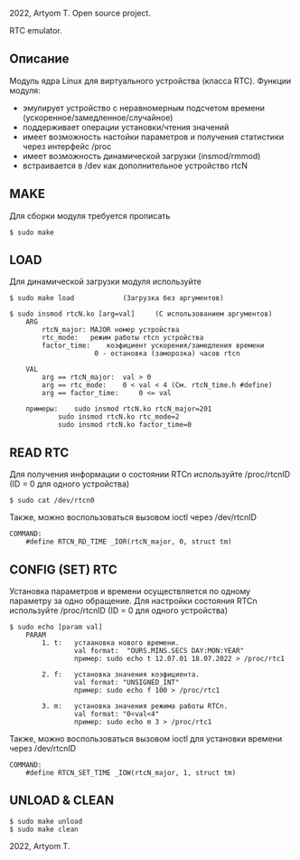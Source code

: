 2022, Artyom T.
Open source project. 

RTC emulator.

Описание
----------------
Модуль ядра Linux для виртуального устройства (класса RTC).
Функции модуля:
* эмулирует устройство с неравномерным подсчетом времени (ускоренное/замедленное/случайное)
* поддерживает операции установки/чтения значений
* имеет возможность настойки параметров и получения статистики через интерфейс /proc
* имеет возможность динамической загрузки (insmod/rmmod)
* встраивается в /dev как дополнительное устройство rtcN


MAKE
----------------
Для сборки модуля требуется прописать

	$ sudo make


LOAD
----------------
Для динамической загрузки модуля используйте

	$ sudo make load			(Загрузка без аргументов)

	$ sudo insmod rtcN.ko [arg=val]		(С использованием аргументов)
		ARG
			rtcN_major:	MAJOR номер устройства
			rtc_mode:	режим работы rtcn устройства
			factor_time: 	коэфициент ускорения/замедления времени
						 0 - остановка (заморозка) часов rtcn
		
		VAL
			arg == rtcN_major: 	val > 0 
			arg == rtc_mode:	0 < val < 4	(См. rtcN_time.h #define)
			arg == factor_time: 	0 <= val
			
		примеры: 	sudo insmod rtcN.ko rtcN_major=201
				sudo insmod rtcN.ko rtc_mode=2
				sudo insmod rtcN.ko factor_time=0	



READ RTC
----------------
Для получения информации о состоянии RTCn используйте /proc/rtcnID (ID = 0 для одного устройства)
	
	$ sudo cat /dev/rtcn0

Также, можно воспользоваться вызовом ioctl через /dev/rtcnID
	
	COMMAND:
		#define RTCN_RD_TIME _IOR(rtcN_major, 0, struct tm)


CONFIG (SET) RTC
----------------
Установка параметров и времени осуществляется по одному параметру за одно обращение. 
Для настройки состояния RTCn используйте /proc/rtcnID (ID = 0 для одного устройства)

	$ sudo echo [param val]
		PARAM
			1. t: 	устаановка нового времени. 
					val format:  "OURS.MINS.SECS DAY:MON:YEAR" 
					пример: sudo echo t 12.07.01 18.07.2022 > /proc/rtc1
			
			2. f:	установка значения коэфициента.
					val format: "UNSIGNED_INT"
					пример: sudo echo f 100 > /proc/rtc1
					
			3. m:	установка значения режима работы RTCn.
					val format: "0<val<4"
					пример: sudo echo m 3 > /proc/rtc1

Также, можно воспользоваться вызовом ioctl для установки времени через /dev/rtcnID
	
	COMMAND:
		#define RTCN_SET_TIME _IOW(rtcN_major, 1, struct tm)
	
	
UNLOAD & CLEAN
----------------
	$ sudo make unload
	$ sudo make clean



2022, Artyom T.
